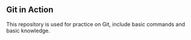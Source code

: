 ## Git in Action

This repository is used for practice on Git, 
include basic commands and basic knowledge.
